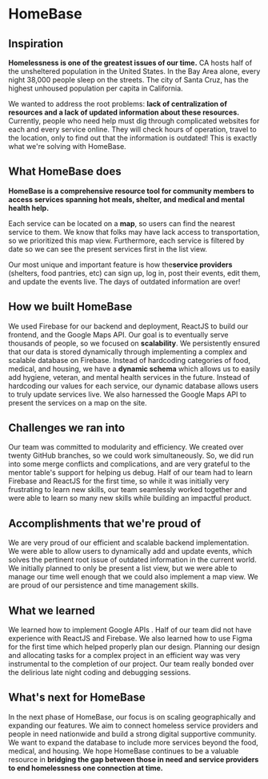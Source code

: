 # HomeBase
## Inspiration
**Homelessness is one of the greatest issues of our time.** CA hosts half of the unsheltered population in the United States. In the Bay Area alone, every night 38,000 people sleep on the streets. The city of Santa Cruz, has the highest unhoused population per capita in California. 

We wanted to address the root problems: **lack of centralization of resources and a lack of updated information about these resources.** Currently, people who need help must dig through complicated websites for each and every service online. They will check hours of operation, travel to the location, only to find out that the information is outdated! This is exactly what we're solving with HomeBase. 

## What HomeBase does
**HomeBase is a comprehensive resource tool for community members to access services spanning hot meals, shelter, and medical and mental health help.**

Each service can be located on a **map**, so users can find the nearest service to them. We know that folks may have lack access to transportation, so we prioritized this map view. Furthermore, each service is filtered by date so we can see the present services first in the list view. 

Our most unique and important feature is how the**service providers** (shelters, food pantries, etc) can sign up, log in, post their events, edit them, and update the events live. The days of outdated information are over! 

## How we built HomeBase
We used Firebase for our backend and deployment, ReactJS to build our frontend, and the Google Maps API. 
Our goal is to eventually serve thousands of people, so we focused on **scalability**. We persistently ensured that our data is stored dynamically through implementing a complex and scalable database on Firebase. Instead of hardcoding categories of food, medical, and housing, we have a **dynamic schema** which allows us to easily add hygiene, veteran, and mental health services in the future. Instead of hardcoding our values for each service, our dynamic database allows users to truly update services live. We also harnessed the Google Maps API to present the services on a map on the site. 

## Challenges we ran into
Our team was committed to modularity and efficiency. We created over twenty GitHub branches, so we could work simultaneously. So, we did run into some merge conflicts and complications, and are very grateful to the mentor table's support for helping us debug. Half of our team had to learn Firebase and ReactJS for the first time, so while it was initially very frustrating to learn new skills, our team seamlessly worked together and were able to learn so many new skills while building an impactful product. 

## Accomplishments that we're proud of
We are very proud of our efficient and scalable backend implementation. We were able to allow users to dynamically add and update events, which solves the pertinent root issue of outdated information in the current world. We initially planned to only be present a list view, but we were able to manage our time well enough that we could also implement a map view. We are proud of our persistence and time management skills. 

## What we learned
We learned how to implement Google APIs . Half of our team did not have experience with ReactJS and Firebase. We also learned how to use Figma for the first time which helped properly plan our design. Planning our design and allocating tasks for a complex project in an efficient way was very instrumental to the completion of our project. Our team really bonded over the delirious late night coding and debugging sessions. 

## What's next for HomeBase 
In the next phase of HomeBase, our focus is on scaling geographically and expanding our features. We aim to connect homeless service providers and people in need nationwide and build a strong digital supportive community. We want to expand the database to include more services beyond the food, medical, and housing. We hope HomeBase continues to be a valuable resource in **bridging the gap between those in need and service providers to end homelessness one connection at time.**
